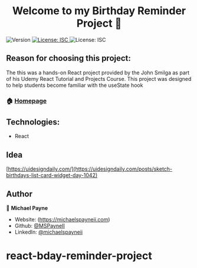 <h1 align="center">Welcome to my Birthday Reminder Project 👋</h1>
<p>
  <img alt="Version" src="https://img.shields.io/badge/version-1.0.0-blue.svg?cacheSeconds=2592000" />
  <a href="#" target="_blank">
    <img alt="License: ISC" src="https://img.shields.io/badge/License-ISC-yellow.svg" />
  </a>
  <img alt="License: ISC" src="https://api.netlify.com/api/v1/badges/b8152b14-8bd6-4fc2-b39b-e5d98d1874b4/deploy-status" />
</p>

## Reason for choosing this project:

The this was a hands-on React project provided by the John Smilga as part of his Udemy React Tutorial and Projects Course. This project was designed to help students become familiar with the useState hook

### 🏠 [Homepage](https://mpayne-react-bday-project.netlify.app/)

## Technologies:

- React

## Idea

[https://uidesigndaily.com/](https://uidesigndaily.com/posts/sketch-birthdays-list-card-widget-day-1042)

## Author

👤 **Michael Payne**

- Website: (https://michaelspayneii.com)
- Github: [@MSPayneII](https://github.com/MSPayneII)
- LinkedIn: [@michaelspayneii](https://linkedin.com/in/michaelspayneii)

# react-bday-reminder-project

